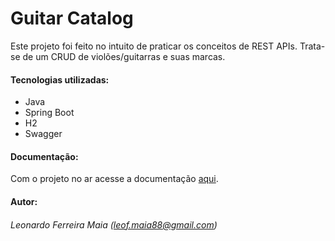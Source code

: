 # Guitar Catalog

Este projeto foi feito no intuito de praticar os conceitos de REST APIs. Trata-se de um CRUD de violões/guitarras e suas marcas.

#### Tecnologias utilizadas:

- Java
- Spring Boot 
- H2
- Swagger

#### Documentação:

Com o projeto no ar acesse a documentação [aqui](http://localhost:8080/swagger-ui/).

#### Autor:

###### Leonardo Ferreira Maia (leof.maia88@gmail.com)
